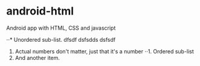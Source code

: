 # android-html
Android app with HTML, CSS and javascript

⋅⋅* Unordered sub-list. 
dfsdf
dsfsdds
dsfsdf

1. Actual numbers don't matter, just that it's a number
⋅⋅1. Ordered sub-list
4. And another item.
